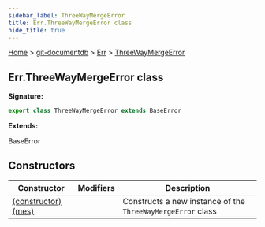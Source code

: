 ```yaml
---
sidebar_label: ThreeWayMergeError
title: Err.ThreeWayMergeError class
hide_title: true
---
```


[Home](./index.md) &gt; [git-documentdb](./git-documentdb.md) &gt; [Err](./git-documentdb.err.md) &gt; [ThreeWayMergeError](./git-documentdb.err.threewaymergeerror.md)

## Err.ThreeWayMergeError class


<b>Signature:</b>

```typescript
export class ThreeWayMergeError extends BaseError 
```
<b>Extends:</b>

BaseError

## Constructors

|  Constructor | Modifiers | Description |
|  --- | --- | --- |
|  [(constructor)(mes)](./git-documentdb.err.threewaymergeerror._constructor_.md) |  | Constructs a new instance of the <code>ThreeWayMergeError</code> class |

